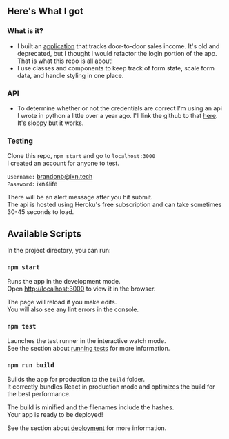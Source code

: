 
## Here's What I got

### What is it?
- I built an [application](https://github.com/alexkess101/capstone) that tracks door-to-door sales income. It's old and deprecated, but I thought I would refactor the login portion of the app. That is what this repo is all about! 
- I use classes and components to keep track of form state,
scale form data, and handle styling in one place.

### API
- To determine whether or not the credentials are correct I'm using an api I wrote in python a little over a year ago. I'll link the github to that [here](https://github.com/alexkess101/clearSummerAPI). It's sloppy but it works.


### Testing
Clone this repo, `npm start` and go to `localhost:3000`  
I created an account for anyone to test.  
  
`Username:` brandonb@ixn.tech  
`Password:` ixn4life 

There will be an alert message after you hit submit.  
The api is hosted using Heroku's free subscription and can take sometimes 30-45 seconds to load.



## Available Scripts

In the project directory, you can run:

### `npm start`

Runs the app in the development mode.<br />
Open [http://localhost:3000](http://localhost:3000) to view it in the browser.

The page will reload if you make edits.<br />
You will also see any lint errors in the console.

### `npm test`

Launches the test runner in the interactive watch mode.<br />
See the section about [running tests](https://facebook.github.io/create-react-app/docs/running-tests) for more information.

### `npm run build`

Builds the app for production to the `build` folder.<br />
It correctly bundles React in production mode and optimizes the build for the best performance.

The build is minified and the filenames include the hashes.<br />
Your app is ready to be deployed!

See the section about [deployment](https://facebook.github.io/create-react-app/docs/deployment) for more information.

